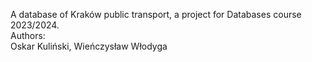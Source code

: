 A database of Kraków public transport, a project for Databases course 2023/2024.   
Authors:  
Oskar Kuliński, Wieńczysław Włodyga  
